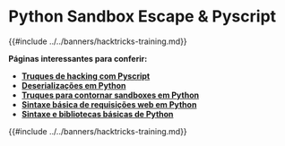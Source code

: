 # Python Sandbox Escape & Pyscript

{{#include ../../banners/hacktricks-training.md}}

**Páginas interessantes para conferir:**

- [**Truques de hacking com Pyscript**](pyscript.md)
- [**Deserializações em Python**](../../pentesting-web/deserialization/index.html#python)
- [**Truques para contornar sandboxes em Python**](bypass-python-sandboxes/)
- [**Sintaxe básica de requisições web em Python**](web-requests.md)
- [**Sintaxe e bibliotecas básicas de Python**](basic-python.md)

{{#include ../../banners/hacktricks-training.md}}
